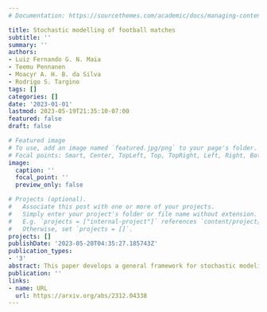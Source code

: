 ```yaml
---
# Documentation: https://sourcethemes.com/academic/docs/managing-content/

title: Stochastic modelling of football matches
subtitle: ''
summary: ''
authors:
- Luiz Fernando G. N. Maia
- Teemu Pennanen
- Moacyr A. H. B. da Silva
- Rodrigo S. Targino
tags: []
categories: []
date: '2023-01-01'
lastmod: 2023-05-19T21:35:10-07:00
featured: false
draft: false

# Featured image
# To use, add an image named `featured.jpg/png` to your page's folder.
# Focal points: Smart, Center, TopLeft, Top, TopRight, Left, Right, BottomLeft, Bottom, BottomRight.
image:
  caption: ''
  focal_point: ''
  preview_only: false

# Projects (optional).
#   Associate this post with one or more of your projects.
#   Simply enter your project's folder or file name without extension.
#   E.g. `projects = ["internal-project"]` references `content/project/deep-learning/index.md`.
#   Otherwise, set `projects = []`.
projects: []
publishDate: '2023-05-20T04:35:27.185743Z'
publication_types:
- '3'
abstract: This paper develops a general framework for stochastic modeling of goals and other events in football (soccer) matches. The events are modelled as Cox processes (doubly stochastic Poisson processes) where the event intensities may depend on all the modeled events as well as external factors. The model has a strictly concave log-likelihood function which facilitates its fitting to observed data. Besides event times, the model describes the random lengths of stoppage times which can have a strong influence on the final score of a match. The model is illustrated on eight years of data from Campeonato Brasileiro de Futebol Série A. We find that dynamic regressors significantly improve the in-game predictive power of the model. In particular, a) when a team receives a red card, its goal intensity decreases more than 30%; b) the goal rate of a team increases by 10% if it is losing by one goal and by 20% if its losing by two goals; and c) when the goal difference at the end of the second half is less than or equal to one, the stoppage time is on average more than one minute longer than in matches with a difference of two goals.
publication: ''
links:
- name: URL
  url: https://arxiv.org/abs/2312.04338
---
```


